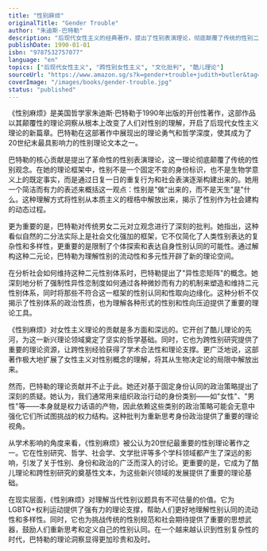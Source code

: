 ```yaml
---
title: "性别麻烦"
originalTitle: "Gender Trouble"
author: "朱迪斯·巴特勒"
description: "后现代女性主义的经典著作，提出了性别表演理论，彻底颠覆了传统的性别二元论观念。"
publishDate: 1990-01-01
isbn: "9787532757077"
language: "en"
topics: ["后现代女性主义", "跨性别女性主义", "文化批判", "酷儿理论"]
sourceUrl: "https://www.amazon.sg/s?k=gender+trouble+judith+butler&tag=inkrupt-22"
coverImage: "/images/books/gender-trouble.jpg"
status: "published"
---
```


《性别麻烦》是美国哲学家朱迪斯·巴特勒于1990年出版的开创性著作，这部作品以其颠覆性的理论洞察从根本上改变了人们对性别的理解，开启了后现代女性主义理论的新篇章。巴特勒在这部著作中展现出的理论勇气和哲学深度，使其成为了20世纪末最具影响力的性别理论文本之一。

巴特勒的核心贡献是提出了革命性的性别表演理论，这一理论彻底颠覆了传统的性别观念。在她的理论框架中，性别不是一个固定不变的身份标识，也不是生物学意义上的既定事实，而是通过日复一日的重复行为和社会表演逐渐构建出来的。她用一个简洁而有力的表述来概括这一观点：性别是"做"出来的，而不是天生"是"什么。这种理解方式将性别从本质主义的桎梏中解放出来，揭示了性别作为社会建构的动态过程。

更为重要的是，巴特勒对传统男女二元对立观念进行了深刻的批判。她指出，这种看似自然的二分法实际上是社会文化强加的框架，它不仅简化了人类性别表达的复杂性和多样性，更重要的是限制了个体探索和表达自身性别认同的可能性。通过解构这种二元论，巴特勒为理解性别的流动性和多元性开辟了新的理论空间。

在分析社会如何维持这种二元性别体系时，巴特勒提出了"异性恋矩阵"的概念。她深刻地分析了强制性异性恋制度如何通过各种微妙而有力的机制来塑造和维持二元性别体系，同时将那些不符合这一框架的性别认同和性取向边缘化。这种分析不仅揭示了性别体系的政治性质，也为理解各种形式的性别和性向压迫提供了重要的理论工具。

《性别麻烦》对女性主义理论的贡献是多方面和深远的。它开创了酷儿理论的先河，为这一新兴理论领域奠定了坚实的哲学基础。同时，它也为跨性别研究提供了重要的理论资源，让跨性别经验获得了学术合法性和理论支撑。更广泛地说，这部著作极大地扩展了女性主义对性别概念的理解，将其从生物决定论的局限中解放出来。

然而，巴特勒的理论贡献并不止于此。她还对基于固定身份认同的政治策略提出了深刻的质疑。她认为，我们通常用来组织政治行动的身份类别——如"女性"、"男性"等——本身就是权力话语的产物，因此依赖这些类别的政治策略可能会无意中强化它们所试图挑战的权力结构。这种批判为重新思考身份政治提供了重要的理论视角。

从学术影响的角度来看，《性别麻烦》被公认为20世纪最重要的性别理论著作之一。它在性别研究、哲学、社会学、文学批评等多个学科领域都产生了深远的影响，引发了关于性别、身份和政治的广泛而深入的讨论。更重要的是，它成为了酷儿理论和跨性别研究的奠基性文本，为这些新兴领域的发展提供了重要的理论基础。

在现实层面，《性别麻烦》对理解当代性别议题具有不可估量的价值。它为LGBTQ+权利运动提供了强有力的理论支撑，帮助人们更好地理解性别认同的流动性和多样性。同时，它也为挑战传统的性别规范和社会期待提供了重要的思想武器，鼓励人们重新思考和定义自己的性别认同。在一个越来越认识到性别复杂性的时代，巴特勒的理论洞察显得更加珍贵和及时。